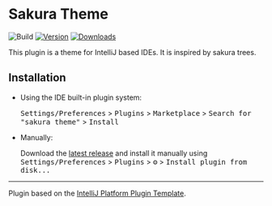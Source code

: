 # Sakura Theme

![Build](https://github.com/connorwyatt/intellij-themes/workflows/Build/badge.svg)
[![Version](https://img.shields.io/jetbrains/plugin/v/23264.svg)](https://plugins.jetbrains.com/plugin/PLUGIN_ID)
[![Downloads](https://img.shields.io/jetbrains/plugin/d/23264.svg)](https://plugins.jetbrains.com/plugin/PLUGIN_ID)


<!-- Plugin description -->
This plugin is a theme for IntelliJ based IDEs. It is inspired by sakura trees.
<!-- Plugin description end -->

## Installation

- Using the IDE built-in plugin system:
  
  <kbd>Settings/Preferences</kbd> > <kbd>Plugins</kbd> > <kbd>Marketplace</kbd> > <kbd>Search for "sakura theme"</kbd> >
  <kbd>Install</kbd>
  
- Manually:

  Download the [latest release](https://github.com/connorwyatt/sakura-intellij-theme/releases/latest) and install it manually using
  <kbd>Settings/Preferences</kbd> > <kbd>Plugins</kbd> > <kbd>⚙️</kbd> > <kbd>Install plugin from disk...</kbd>

---
Plugin based on the [IntelliJ Platform Plugin Template][template].

[template]: https://github.com/JetBrains/intellij-platform-plugin-template
[docs:plugin-description]: https://plugins.jetbrains.com/docs/intellij/plugin-user-experience.html#plugin-description-and-presentation

